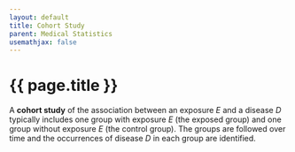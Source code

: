 ```yaml
---
layout: default
title: Cohort Study
parent: Medical Statistics
usemathjax: false
---
```


# {{ page.title }}

A **cohort study** of the association between an exposure *E* and a disease *D* typically includes one group with exposure *E* (the exposed group) and one group without exposure *E* (the control group). The groups are followed over time and the occurrences of disease *D* in each group are identified.
